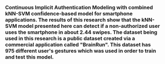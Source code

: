 ### Continuous Implicit Authentication Modeling with combined kNN-SVM confidence-based model for smartphone applications. The results of this research show that the kNN-SVM model presented here can detect if a non-authorized user uses the smartphone in about 2.44 swipes. The dataset being used in this research is a public dataset created via a commercial application called "BrainRun". This dataset has 975 different user's gestures which was used in order to train and test this model.
